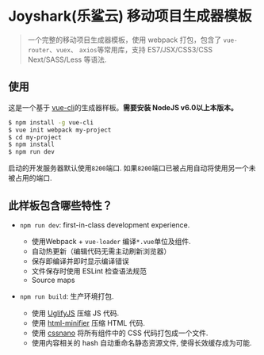 # Joyshark(乐鲨云) 移动项目生成器模板

> 一个完整的移动项目生成器模板，使用 webpack 打包，包含了 `vue-router`、`vuex`、 `axios`等常用库，支持 ES7/JSX/CSS3/CSS Next/SASS/Less 等语法.

## 使用

这是一个基于 [vue-cli](https://github.com/vuejs/vue-cli)的生成器样板。**需要安装 NodeJS v6.0以上本版本。**

``` bash
$ npm install -g vue-cli
$ vue init webpack my-project
$ cd my-project
$ npm install
$ npm run dev
```

启动的开发服务器默认使用`8200`端口. 如果`8200`端口已被占用自动将使用另一个未被占用的端口.

## 此样板包含哪些特性？

- `npm run dev`: first-in-class development experience.
  - 使用Webpack + `vue-loader` 编译`*.vue`单位及组件.
  - 自动热更新（编辑代码无需主动刷新浏览器）
  - 保存即编译并即时显示编译错误
  - 文件保存时使用 ESLint 检查语法规范
  - Source maps

- `npm run build`: 生产环境打包.
  - 使用 [UglifyJS](https://github.com/mishoo/UglifyJS2) 压缩 JS 代码.
  - 使用 [html-minifier](https://github.com/kangax/html-minifier) 压缩 HTML 代码.
  - 使用 [cssnano](https://github.com/ben-eb/cssnano) 将所有组件中的 CSS 代码打包成一个文件.
  - 使用内容相关的 hash 自动重命名静态资源文件, 使得长效缓存成为可能.

